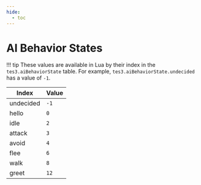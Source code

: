 ```yaml
---
hide:
  - toc
---
```


# AI Behavior States

!!! tip
	These values are available in Lua by their index in the `tes3.aiBehaviorState` table. For example, `tes3.aiBehaviorState.undecided` has a value of `-1`.

Index     | Value
--------- | -----
undecided | `-1`
hello     | `0`
idle      | `2`
attack    | `3`
avoid     | `4`
flee      | `6`
walk      | `8`
greet     | `12`
